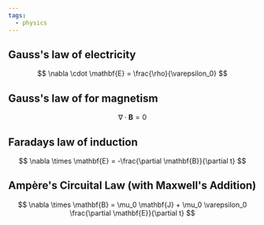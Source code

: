 ```yaml
---
tags:
  - physics
---
```


## Gauss's law of electricity
$$
\nabla \cdot \mathbf{E} = \frac{\rho}{\varepsilon_0}
$$


## Gauss's law of for magnetism
$$
\nabla \cdot \mathbf{B} = 0
$$

## Faradays law of induction
$$
\nabla \times \mathbf{E} = -\frac{\partial \mathbf{B}}{\partial t}
$$

## Ampère's Circuital Law (with Maxwell's Addition)
$$
\nabla \times \mathbf{B} = \mu_0 \mathbf{J} + \mu_0 \varepsilon_0 \frac{\partial \mathbf{E}}{\partial t}
$$